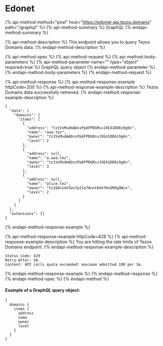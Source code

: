 # Edonet

{% api-method method="post" host="https://edonet-api.tezos.domains" path="/graphql" %}
{% api-method-summary %}
GraphQL
{% endapi-method-summary %}

{% api-method-description %}
This endpoint allows you to query Tezos Domains data.
{% endapi-method-description %}

{% api-method-spec %}
{% api-method-request %}
{% api-method-body-parameters %}
{% api-method-parameter name="" type="object" required=true %}
GraphQL query object
{% endapi-method-parameter %}
{% endapi-method-body-parameters %}
{% endapi-method-request %}

{% api-method-response %}
{% api-method-response-example httpCode=200 %}
{% api-method-response-example-description %}
Tezos Domains data successfully retrieved.
{% endapi-method-response-example-description %}

```
{
  "data": {
    "domains": {
      "items": [
        {
          "address": "tz1VxMudmADssPp6FPDGRsvJXE41DD6i9g6n",
          "name": "aaa.tez",
          "owner": "tz1VxMudmADssPp6FPDGRsvJXE41DD6i9g6n",
          "level": 2
        },
        {
          "address": null,
          "name": "a.aaa.tez",
          "owner": "tz1VxMudmADssPp6FPDGRsvJXE41DD6i9g6n",
          "level": 3
        },
        {
          "address": null,
          "name": "alice.tez",
          "owner": "tz1Q4vimV3wsfp21o7Annt64X7Hs6MXg9Wix",
          "level": 2
        }
      ]
    }
  },
  "extensions": {}
}
```
{% endapi-method-response-example %}

{% api-method-response-example httpCode=429 %}
{% api-method-response-example-description %}
You are hitting the rate limits of Tezos Domains endpoint.
{% endapi-method-response-example-description %}

```
Status Code: 429
Retry-After: 58
Content: API calls quota exceeded! maximum admitted 100 per 1m.
```
{% endapi-method-response-example %}
{% endapi-method-response %}
{% endapi-method-spec %}
{% endapi-method %}

#### Example of a GraphQL query object:

```text
{
  domains {
    items {
      address
      name
      owner
      level
    }
  }
}
```

